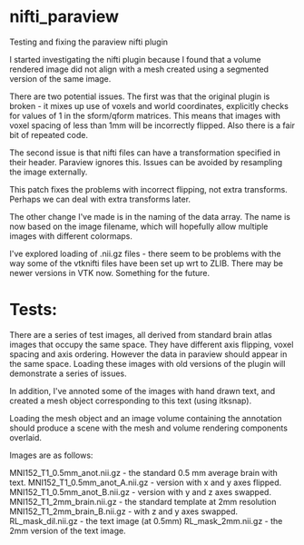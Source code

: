 nifti_paraview
==============

Testing and fixing the paraview nifti plugin

I started investigating the nifti plugin because I found that a
volume rendered image did not align with a mesh created using
a segmented version of the same image.

There are two potential issues. The first was that the
original plugin is broken - it mixes up use of voxels and
world coordinates, explicitly checks for values of 1 in the
sform/qform matrices. This means that images with voxel spacing
of less than 1mm will be incorrectly flipped. Also there is a fair bit
of repeated code.

The second issue is that nifti files can have a transformation
specified in their header. Paraview ignores this. Issues can be
avoided by resampling the image externally.

This patch fixes the problems with incorrect flipping, not extra
transforms. Perhaps we can deal with extra transforms later.

The other change I've made is in the naming of the data array. The
name is now based on the image filename, which will hopefully allow
multiple images with different colormaps.

I've explored loading of .nii.gz files - there seem to be problems
with the way some of the vtknifti files have been set up wrt to
ZLIB. There may be newer versions in VTK now. Something for the future.

Tests:
======

There are a series of test images, all derived from standard brain atlas
images that occupy the same space. They have different axis flipping, voxel
spacing and axis ordering. However the data in paraview should appear
in the same space. Loading these images with old versions of the plugin
will demonstrate a series of issues. 

In addition, I've annoted some of the images with hand drawn text, and
created a mesh object corresponding to this text (using itksnap).

Loading the mesh object and an image volume containing the annotation should
produce a scene with the mesh and volume rendering components overlaid.

Images are as follows:

MNI152_T1_0.5mm_anot.nii.gz - the standard 0.5 mm average brain with text.
MNI152_T1_0.5mm_anot_A.nii.gz - version with x and y axes flipped.
MNI152_T1_0.5mm_anot_B.nii.gz - version with y and z axes swapped.
MNI152_T1_2mm_brain.nii.gz - the standard template at 2mm resolution
MNI152_T1_2mm_brain_B.nii.gz - with z and y axes swapped.
RL_mask_dil.nii.gz - the text image (at 0.5mm)
RL_mask_2mm.nii.gz - the 2mm version of the text image.



